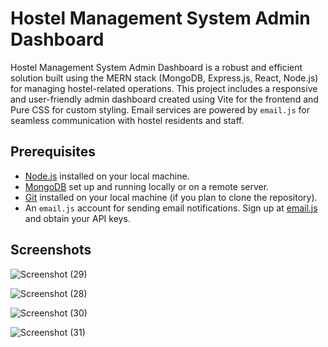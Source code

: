 # Hostel Management System Admin Dashboard

Hostel Management System Admin Dashboard is a robust and efficient solution built using the MERN stack (MongoDB, Express.js, React, Node.js) for managing hostel-related operations. This project includes a responsive and user-friendly admin dashboard created using Vite for the frontend and Pure CSS for custom styling. Email services are powered by `email.js` for seamless communication with hostel residents and staff.

## Prerequisites

- [Node.js](https://nodejs.org/) installed on your local machine.
- [MongoDB](https://www.mongodb.com/) set up and running locally or on a remote server.
- [Git](https://git-scm.com/) installed on your local machine (if you plan to clone the repository).
- An `email.js` account for sending email notifications. Sign up at [email.js](https://www.emailjs.com/) and obtain your API keys.

## Screenshots

![Screenshot (29)](https://github.com/IsuruX98/MedHouse/assets/104721314/563d038c-f2d5-46e3-85b6-4418f85264d8)

![Screenshot (28)](https://github.com/IsuruX98/MedHouse/assets/104721314/bdfaba39-5f7f-4c92-b8b3-724f8b5f4da8)

![Screenshot (30)](https://github.com/IsuruX98/MedHouse/assets/104721314/14eb4bd5-2264-45ad-b876-ae58d3b6ef44)

![Screenshot (31)](https://github.com/IsuruX98/MedHouse/assets/104721314/dc0dc300-be22-4e70-b13c-a1c29872596b)

